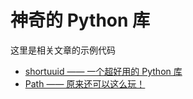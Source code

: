 # 神奇的 Python 库

这里是相关文章的示例代码

- [shortuuid —— 一个超好用的 Python 库](./shortuuid_code/main.py)
- [Path —— 原来还可以这么玩！](./path_code/main.py)
